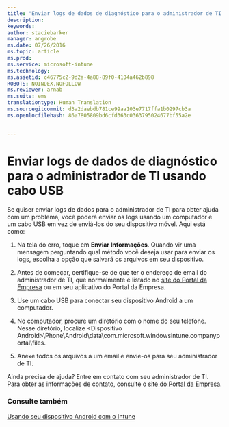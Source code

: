 ```yaml
---
title: "Enviar logs de dados de diagnóstico para o administrador de TI usando cabo USB | Microsoft Intune"
description: 
keywords: 
author: staciebarker
manager: angrobe
ms.date: 07/26/2016
ms.topic: article
ms.prod: 
ms.service: microsoft-intune
ms.technology: 
ms.assetid: c46775c2-9d2a-4a88-89f0-4104a462b898
ROBOTS: NOINDEX,NOFOLLOW
ms.reviewer: arnab
ms.suite: ems
translationtype: Human Translation
ms.sourcegitcommit: d3a2daebdb781ce99aa103e7717ffa1b0297cb3a
ms.openlocfilehash: 86a7805809bd6cfd363c0363795024677bf55a2e


---
```



# Enviar logs de dados de diagnóstico para o administrador de TI usando cabo USB

Se quiser enviar logs de dados para o administrador de TI para obter ajuda com um problema, você poderá enviar os logs usando um computador e um cabo USB em vez de enviá-los do seu dispositivo móvel. Aqui está como:

1.  Na tela do erro, toque em **Enviar Informações**. Quando vir uma mensagem perguntando qual método você deseja usar para enviar os logs, escolha a opção que salvará os arquivos em seu dispositivo.

2.  Antes de começar, certifique-se de que ter o endereço de email do administrador de TI, que normalmente é listado no [site do Portal da Empresa](http://portal.manage.microsoft.com) ou em seu aplicativo do Portal da Empresa.

2.  Use um cabo USB para conectar seu dispositivo Android a um computador.

3.  No computador, procure um diretório com o nome do seu telefone. Nesse diretório, localize &lt;Dispositivo Android&gt;\Phone\Android\data\com.microsoft.windowsintune.companyportal\files\.

4.  Anexe todos os arquivos a um email e envie-os para seu administrador de TI.

Ainda precisa de ajuda? Entre em contato com seu administrador de TI. Para obter as informações de contato, consulte o [site do Portal da Empresa](http://portal.manage.microsoft.com).

### Consulte também
[Usando seu dispositivo Android com o Intune](using-your-android-device-with-intune.md)



<!--HONumber=Aug16_HO4-->


